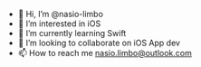 - 👋 Hi, I’m @nasio-limbo
- 👀 I’m interested in iOS
- 🌱 I’m currently learning Swift
- 💞️ I’m looking to collaborate on iOS App dev
- 📫 How to reach me nasio.limbo@outlook.com

<!---
nasio-limbo/nasio-limbo is a ✨ special ✨ repository because its `README.md` (this file) appears on your GitHub profile.
You can click the Preview link to take a look at your changes.
--->
